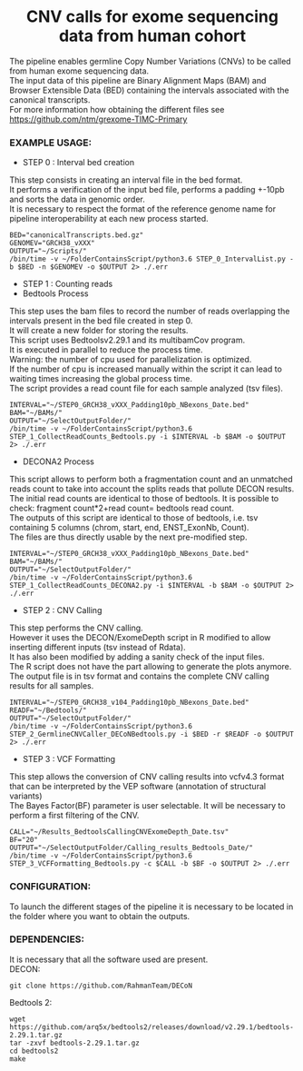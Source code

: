 <h1 align="center"> CNV calls for exome sequencing data from human cohort </h1>


The pipeline enables germline Copy Number Variations (CNVs) to be called from human exome sequencing data.<br>
The input data of this pipeline are Binary Alignment Maps (BAM) and Browser Extensible Data (BED) containing the intervals associated with the canonical transcripts.<br>
For more information how obtaining the different files see https://github.com/ntm/grexome-TIMC-Primary<br>

### EXAMPLE USAGE:

* STEP 0 : Interval bed creation <br>

This step consists in creating an interval file in the bed format.<br>
It performs a verification of the input bed file, performs a padding +-10pb and sorts the data in genomic order.<br>
It is necessary to respect the format of the reference genome name for pipeline interoperability at each new process started.<br>
```
BED="canonicalTranscripts.bed.gz"
GENOMEV="GRCH38_vXXX"
OUTPUT="~/Scripts/"
/bin/time -v ~/FolderContainsScript/python3.6 STEP_0_IntervalList.py -b $BED -n $GENOMEV -o $OUTPUT 2> ./.err
```

* STEP 1 : Counting reads  <br>
 * Bedtools Process<br>

This step uses the bam files to record the number of reads overlapping the intervals present in the bed file created in step 0.<br>
It will create a new folder for storing the results. <br>
This script uses Bedtoolsv2.29.1 and its multibamCov program.<br>
It is executed in parallel to reduce the process time.<br>
Warning: the number of cpu used for parallelization is optimized.<br>
If the number of cpu is increased manually within the script it can lead to waiting times increasing the global process time.<br>
The script provides a read count file for each sample analyzed (tsv files).<br>

```
INTERVAL="~/STEP0_GRCH38_vXXX_Padding10pb_NBexons_Date.bed"
BAM="~/BAMs/"
OUTPUT="~/SelectOutputFolder/"
/bin/time -v ~/FolderContainsScript/python3.6 STEP_1_CollectReadCounts_Bedtools.py -i $INTERVAL -b $BAM -o $OUTPUT 2> ./.err 
```

 * DECONA2 Process

This script allows to perform both a fragmentation count and an unmatched reads count to take into account the splits reads that pollute DECON results. <br>
The initial read counts are identical to those of bedtools. It is possible to check: fragment count*2+read count= bedtools read count. <br>
The outputs of this script are identical to those of bedtools, i.e. tsv containing 5 columns (chrom, start, end, ENST_ExonNb, Count).<br>
The files are thus directly usable by the next pre-modified step.<br>

```
INTERVAL="~/STEP0_GRCH38_vXXX_Padding10pb_NBexons_Date.bed"
BAM="~/BAMs/"
OUTPUT="~/SelectOutputFolder/"
/bin/time -v ~/FolderContainsScript/python3.6 STEP_1_CollectReadCounts_DECONA2.py -i $INTERVAL -b $BAM -o $OUTPUT 2> ./.err 
```


* STEP 2 : CNV Calling<br>

This step performs the CNV calling.<br>
However it uses the DECON/ExomeDepth script in R modified to allow inserting different inputs (tsv instead of Rdata).<br>
It has also been modified by adding a sanity check of the input files.<br>
The R script does not have the part allowing to generate the plots anymore.<br>
The output file is in tsv format and contains the complete CNV calling results for all samples.<br>
```
INTERVAL="~/STEP0_GRCH38_v104_Padding10pb_NBexons_Date.bed"
READF="~/Bedtools/"
OUTPUT="~/SelectOutputFolder/"
/bin/time -v ~/FolderContainsScript/python3.6 STEP_2_GermlineCNVCaller_DECoNBedtools.py -i $BED -r $READF -o $OUTPUT 2> ./.err
```

* STEP 3 : VCF Formatting<br>

This step allows the conversion of CNV calling results into vcfv4.3 format that can be interpreted by the VEP software (annotation of structural variants) <br>
The Bayes Factor(BF) parameter is user selectable. It will be necessary to perform a first filtering of the CNV. <br>
```
CALL="~/Results_BedtoolsCallingCNVExomeDepth_Date.tsv"
BF="20"
OUTPUT="~/SelectOutputFolder/Calling_results_Bedtools_Date/"
/bin/time -v ~/FolderContainsScript/python3.6 STEP_3_VCFFormatting_Bedtools.py -c $CALL -b $BF -o $OUTPUT 2> ./.err
```

### CONFIGURATION:
To launch the different stages of the pipeline it is necessary to be located in the folder where you want to obtain the outputs. <br>

### DEPENDENCIES:
It is necessary that all the software used are present. <br>
DECON: <br>
```
git clone https://github.com/RahmanTeam/DECoN
```
Bedtools 2:<br>
```
wget https://github.com/arq5x/bedtools2/releases/download/v2.29.1/bedtools-2.29.1.tar.gz
tar -zxvf bedtools-2.29.1.tar.gz
cd bedtools2
make
```


